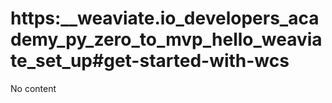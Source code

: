 # https:__weaviate.io_developers_academy_py_zero_to_mvp_hello_weaviate_set_up#get-started-with-wcs
No content